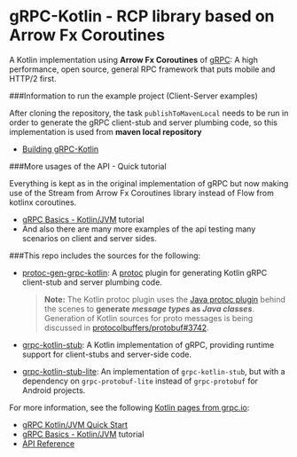 # gRPC-Kotlin - RCP library based on Arrow Fx Coroutines

A Kotlin implementation using **Arrow Fx Coroutines** of [gRPC](https://grpc.io): A high performance, open
source, general RPC framework that puts mobile and HTTP/2 first.

###Information to run the example project (Client-Server examples)

After cloning the repository, the task `publishToMavenLocal` needs to be run in order to generate the gRPC client-stub and server plumbing code, so this implementation is used from **maven local repository** 
- [Building gRPC-Kotlin](BUILDING.md)

###More usages of the API - Quick tutorial

Everything is kept as in the original implementation of gRPC but now making use of the Stream from Arrow Fx Coroutines library instead of Flow from kotlinx coroutines.
- [gRPC Basics - Kotlin/JVM][] tutorial
- And also there are many more examples of the api testing many scenarios on client and server sides.

###This repo includes the sources for the following:

- [protoc-gen-grpc-kotlin](compiler): A [protoc][] plugin for generating Kotlin
  gRPC client-stub and server plumbing code.

  > **Note:** The Kotlin protoc plugin uses the [Java protoc plugin][gen-java]
  > behind the scenes to **generate _message types_ as _Java classes_**.
  > Generation of Kotlin sources for proto messages is being discussed in
  > [protocolbuffers/protobuf#3742][].

- [grpc-kotlin-stub](stub): A Kotlin implementation of gRPC, providing runtime
  support for client-stubs and server-side code.

- [grpc-kotlin-stub-lite](stub-lite): An implementation of `grpc-kotlin-stub`,
  but with a dependency on `grpc-protobuf-lite` instead of `grpc-protobuf` for
  Android projects.

For more information, see the following [Kotlin pages from grpc.io][]:

- [gRPC Kotlin/JVM Quick Start][]
- [gRPC Basics - Kotlin/JVM][] tutorial
- [API Reference][]

[API Reference]: https://grpc.io/docs/languages/kotlin/api
[Gradle Build Status]: https://github.com/grpc/grpc-kotlin/workflows/Gradle%20Build/badge.svg
[Bazel Build Status]: https://github.com/grpc/grpc-kotlin/workflows/Bazel%20Build/badge.svg
[gen-java]: https://github.com/grpc/grpc-java/tree/master/compiler
[gRPC Kotlin/JVM Quick Start]: https://grpc.io/docs/languages/kotlin/quickstart
[gRPC Basics - Kotlin/JVM]: https://grpc.io/docs/languages/kotlin/basics
[Kotlin pages from grpc.io]: https://grpc.io/docs/languages/kotlin
[label:plugin]: https://img.shields.io/maven-central/v/io.grpc/protoc-gen-grpc-kotlin.svg?label=protoc-gen-grpc-kotlin
[label:stub]: https://img.shields.io/maven-central/v/io.grpc/grpc-kotlin-stub.svg?label=grpc-kotlin-stub
[label:stub-lite]: https://img.shields.io/maven-central/v/io.grpc/grpc-kotlin-stub-lite.svg?label=grpc-kotlin-stub-lite
[maven:plugin]: https://search.maven.org/search?q=g:%22io.grpc%22%20AND%20a:%22protoc-gen-grpc-kotlin%22
[maven:stub]: https://search.maven.org/search?q=g:%22io.grpc%22%20AND%20a:%22grpc-kotlin-stub%22
[maven:stub-lite]: https://search.maven.org/search?q=g:%22io.grpc%22%20AND%20a:%22grpc-kotlin-stub-lite%22
[official releases]: https://github.com/grpc/grpc-kotlin/releases
[protoc]: https://github.com/protocolbuffers/protobuf#protocol-compiler-installation
[protocolbuffers/protobuf#3742]: https://github.com/protocolbuffers/protobuf/issues/3742
[published to Maven Central]: https://search.maven.org/search?q=g:io.grpc%20AND%20grpc-kotlin
